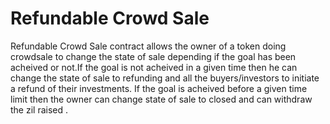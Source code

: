 # Refundable Crowd Sale
Refundable Crowd Sale contract allows the owner of a token doing crowdsale to change the state of sale depending if the goal has been acheived or not.If the goal is not acheived in a given time then he can change the state of sale to refunding and all the buyers/investors to initiate a refund of their investments.
If the goal is acheived before a given time limit then the owner can change state of sale to closed and can withdraw the zil raised .
